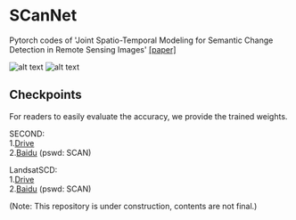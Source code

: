 # SCanNet
Pytorch codes of 'Joint Spatio-Temporal Modeling for Semantic Change Detection in Remote Sensing Images' [[paper]](https://arxiv.org/abs/2212.05245)


![alt text](https://github.com/ggsDing/SCanNet/blob/main/SCanNet.png)
![alt text](https://github.com/ggsDing/SCanNet/blob/main/L_psd_sc.png)

## Checkpoints

For readers to easily evaluate the accuracy, we provide the trained weights.

SECOND:  
1.[Drive](https://drive.google.com/file/d/1KfA_s3UVqK645WVYPdQ8aIlQkpnuPaPY/view?usp=sharing)  
2.[Baidu](https://pan.baidu.com/s/1zL3H1IlTXB9QnHDxY8sRpg?pwd=SCAN) (pswd: SCAN)

LandsatSCD:  
1.[Drive](https://drive.google.com/file/d/1lCWNUyZyMH7gYTwnhcs4-4oOuveKbJCI/view?usp=drive_link)  
2.[Baidu](https://pan.baidu.com/s/1qih4E1g1c3nbbJ3gFaSlYA?pwd=SCAN) (pswd: SCAN)


(Note: This repository is under construction, contents are not final.)
